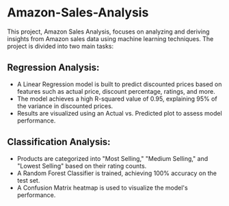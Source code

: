 # Amazon-Sales-Analysis

This project, Amazon Sales Analysis, focuses on analyzing and deriving insights from Amazon sales data using machine learning techniques. The project is divided into two main tasks:

## Regression Analysis:
- A Linear Regression model is built to predict discounted prices based on features such as actual price, discount percentage, ratings, and more.
- The model achieves a high R-squared value of 0.95, explaining 95% of the variance in discounted prices.
- Results are visualized using an Actual vs. Predicted plot to assess model performance.

## Classification Analysis:
- Products are categorized into "Most Selling," "Medium Selling," and "Lowest Selling" based on their rating counts.
- A Random Forest Classifier is trained, achieving 100% accuracy on the test set.
- A Confusion Matrix heatmap is used to visualize the model's performance.
